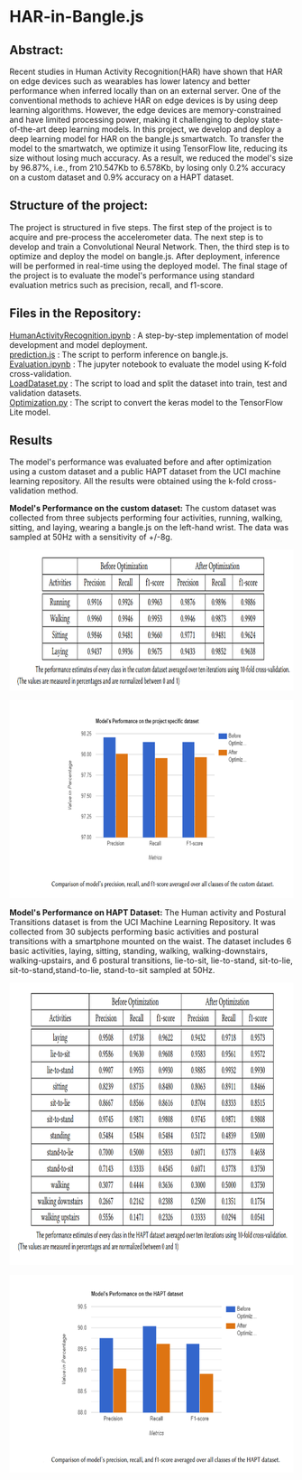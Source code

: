 # HAR-in-Bangle.js

## Abstract:
Recent studies in Human Activity Recognition(HAR) have shown that  HAR on edge devices such as wearables has lower latency and better performance when inferred locally than on an external server. One of the conventional methods to achieve HAR on edge devices is by using deep learning algorithms. However, the edge devices are memory-constrained and have limited processing power, making it challenging to deploy state-of-the-art deep learning models. In this project, we develop and deploy a deep learning model for HAR on the bangle.js smartwatch. To transfer the model to the smartwatch, we optimize it using TensorFlow lite, reducing its size without losing much accuracy. As a result, we reduced the model's size by 96.87\%, i.e., from 210.547Kb to 6.578Kb, by losing only 0.2\% accuracy on a custom dataset and 0.9\% accuracy on a HAPT dataset.

## Structure of the project:
The project is structured in five steps. The first step of the project is to acquire and pre-process the accelerometer data. The next step is to develop and train a Convolutional Neural Network. Then, the third step is to optimize and deploy the model on bangle.js. After deployment, inference will be performed in real-time using the deployed model. The final stage of the project is to evaluate the model's performance using standard evaluation metrics such as precision, recall, and f1-score.

## Files in the Repository:
[HumanActivityRecognition.ipynb](HumanActivityRecognition.ipynb) : A step-by-step implementation of model development and model deployment.  
[prediction.js](prediction.js) : The script to perform inference on bangle.js.  
[Evaluation.ipynb](Evaluation.ipynb) : The jupyter notebook to evaluate the model using K-fold cross-validation.  
[LoadDataset.py](Utils/LoadDataset.py) : The script to load and split the dataset into train, test and validation datasets.  
[Optimization.py](Utils/Optimization.py) : The script to convert the keras model to the TensorFlow Lite model.

## Results
The model's performance was evaluated before and after optimization using a custom dataset and a public HAPT dataset from the UCI machine learning repository. All the results were obtained using the k-fold cross-validation method.  

**Model's Performance on the custom dataset:** The custom dataset was collected from three subjects performing four activities, running, walking, sitting, and laying, wearing a bangle.js on the left-hand wrist. The data was sampled at 50Hz with a sensitivity of +/-8g.

<img src = "images/CustomDataset_eachclass.png" width = "1200" height = "250"/>

<p align="center">
  <img src = "images/CustomDataset_allclasses.png" width = "800" height = "350"/>
</p>

**Model's Performance on HAPT Dataset:** The Human activity and Postural Transitions dataset is from the UCI Machine Learning Repository. It was collected from 30 subjects performing basic activities and postural transitions with a smartphone mounted on the waist. The dataset includes 6 basic activities, laying, sitting, standing, walking, walking-downstairs, walking-upstairs, and 6 postural transitions, lie-to-sit, lie-to-stand, sit-to-lie, sit-to-stand,stand-to-lie, stand-to-sit sampled at 50Hz.

<p align="center">
  <img src = "images/HAPTDataset_eachclass.png" width = "900" height = "500"/>
</p>

<p align="center">
  <img src = "images/HAPTDataset_allclasses.png" width = "750" height = "350"/>
</p>
